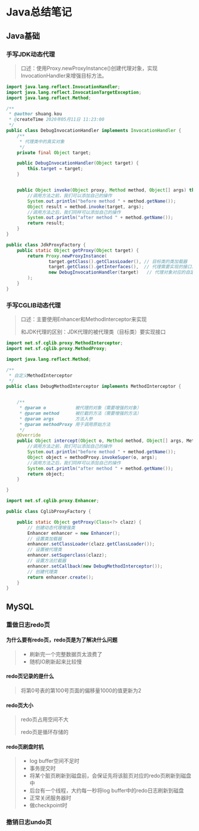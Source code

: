 # Java总结笔记

## Java基础

### 手写JDK动态代理

> 口述：使用Proxy.newProxyInstance()创建代理对象，实现InvocationHandler来增强目标方法。

```java
import java.lang.reflect.InvocationHandler;
import java.lang.reflect.InvocationTargetException;
import java.lang.reflect.Method;

/**
 * @author shuang.kou
 * @createTime 2020年05月11日 11:23:00
 */
public class DebugInvocationHandler implements InvocationHandler {
    /**
     * 代理类中的真实对象
     */
    private final Object target;

    public DebugInvocationHandler(Object target) {
        this.target = target;
    }


    public Object invoke(Object proxy, Method method, Object[] args) throws InvocationTargetException, IllegalAccessException {
        //调用方法之前，我们可以添加自己的操作
        System.out.println("before method " + method.getName());
        Object result = method.invoke(target, args);
        //调用方法之后，我们同样可以添加自己的操作
        System.out.println("after method " + method.getName());
        return result;
    }
}


```

```java
public class JdkProxyFactory {
    public static Object getProxy(Object target) {
        return Proxy.newProxyInstance(
                target.getClass().getClassLoader(), // 目标类的类加载器
                target.getClass().getInterfaces(),  // 代理需要实现的接口，可指定多个
                new DebugInvocationHandler(target)   // 代理对象对应的自定义 InvocationHandler
        );
    }
}

```



### 手写CGLIB动态代理

> 口述：主要使用Enhancer和MethodInterceptor来实现
>
> 和JDK代理的区别：JDK代理的被代理类（目标类）要实现接口

```java
import net.sf.cglib.proxy.MethodInterceptor;
import net.sf.cglib.proxy.MethodProxy;

import java.lang.reflect.Method;

/**
 * 自定义MethodInterceptor
 */
public class DebugMethodInterceptor implements MethodInterceptor {


    /**
     * @param o           被代理的对象（需要增强的对象）
     * @param method      被拦截的方法（需要增强的方法）
     * @param args        方法入参
     * @param methodProxy 用于调用原始方法
     */
    @Override
    public Object intercept(Object o, Method method, Object[] args, MethodProxy methodProxy) throws Throwable {
        //调用方法之前，我们可以添加自己的操作
        System.out.println("before method " + method.getName());
        Object object = methodProxy.invokeSuper(o, args);
        //调用方法之后，我们同样可以添加自己的操作
        System.out.println("after method " + method.getName());
        return object;
    }

}

```

```java
import net.sf.cglib.proxy.Enhancer;

public class CglibProxyFactory {

    public static Object getProxy(Class<?> clazz) {
        // 创建动态代理增强类
        Enhancer enhancer = new Enhancer();
        // 设置类加载器
        enhancer.setClassLoader(clazz.getClassLoader());
        // 设置被代理类
        enhancer.setSuperclass(clazz);
        // 设置方法拦截器
        enhancer.setCallback(new DebugMethodInterceptor());
        // 创建代理类
        return enhancer.create();
    }
}

```

## MySQL

### 重做日志redo页

#### 为什么要有redo页，redo页是为了解决什么问题

> - 刷新完一个完整数据页太浪费了
> - 随机IO刷新起来比较慢

#### redo页记录的是什么

> 将第0号表的第100号页面的偏移量1000的值更新为2

#### redo页大小

> redo页占用空间不大
>
> redo页是循环存储的

#### redo页刷盘时机

> - log buffer空间不足时
> - 事务提交时
> - 将某个脏页刷新到磁盘前，会保证先将该脏页对应的redo页刷新到磁盘中
> - 后台有一个线程，大约每一秒将log buffer中的redo日志刷新到磁盘
> - 正常关闭服务器时
> - 做checkpoint时

### 撤销日志undo页

